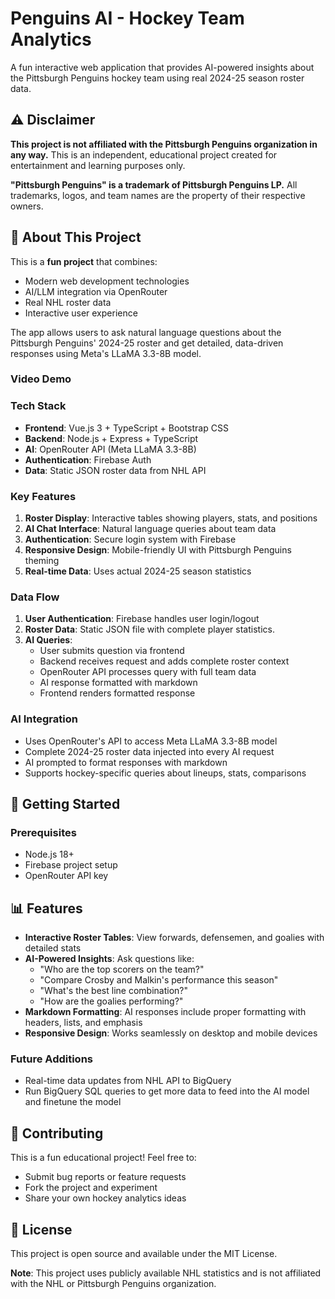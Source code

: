 # Penguins AI - Hockey Team Analytics

A fun interactive web application that provides AI-powered insights about the Pittsburgh Penguins hockey team using real 2024-25 season roster data.

## ⚠️ Disclaimer

**This project is not affiliated with the Pittsburgh Penguins organization in any way.** This is an independent, educational project created for entertainment and learning purposes only.

**"Pittsburgh Penguins" is a trademark of Pittsburgh Penguins LP.** All trademarks, logos, and team names are the property of their respective owners.

## 🎯 About This Project

This is a **fun project** that combines:

- Modern web development technologies
- AI/LLM integration via OpenRouter
- Real NHL roster data
- Interactive user experience

The app allows users to ask natural language questions about the Pittsburgh Penguins' 2024-25 roster and get detailed, data-driven responses using Meta's LLaMA 3.3-8B model.

### Video Demo

### Tech Stack

- **Frontend**: Vue.js 3 + TypeScript + Bootstrap CSS
- **Backend**: Node.js + Express + TypeScript
- **AI**: OpenRouter API (Meta LLaMA 3.3-8B)
- **Authentication**: Firebase Auth
- **Data**: Static JSON roster data from NHL API

### Key Features

1. **Roster Display**: Interactive tables showing players, stats, and positions
2. **AI Chat Interface**: Natural language queries about team data
3. **Authentication**: Secure login system with Firebase
4. **Responsive Design**: Mobile-friendly UI with Pittsburgh Penguins theming
5. **Real-time Data**: Uses actual 2024-25 season statistics

### Data Flow

1. **User Authentication**: Firebase handles user login/logout
2. **Roster Data**: Static JSON file with complete player statistics.
3. **AI Queries**:
   - User submits question via frontend
   - Backend receives request and adds complete roster context
   - OpenRouter API processes query with full team data
   - AI response formatted with markdown
   - Frontend renders formatted response

### AI Integration

- Uses OpenRouter's API to access Meta LLaMA 3.3-8B model
- Complete 2024-25 roster data injected into every AI request
- AI prompted to format responses with markdown
- Supports hockey-specific queries about lineups, stats, comparisons

## 🚀 Getting Started

### Prerequisites

- Node.js 18+
- Firebase project setup
- OpenRouter API key

## 📊 Features

- **Interactive Roster Tables**: View forwards, defensemen, and goalies with detailed stats
- **AI-Powered Insights**: Ask questions like:
  - "Who are the top scorers on the team?"
  - "Compare Crosby and Malkin's performance this season"
  - "What's the best line combination?"
  - "How are the goalies performing?"
- **Markdown Formatting**: AI responses include proper formatting with headers, lists, and emphasis
- **Responsive Design**: Works seamlessly on desktop and mobile devices

### Future Additions

- Real-time data updates from NHL API to BigQuery
- Run BigQuery SQL queries to get more data to feed into the AI model and finetune the model

## 🤝 Contributing

This is a fun educational project! Feel free to:

- Submit bug reports or feature requests
- Fork the project and experiment
- Share your own hockey analytics ideas

## 📝 License

This project is open source and available under the MIT License.

**Note**: This project uses publicly available NHL statistics and is not affiliated with the NHL or Pittsburgh Penguins organization.
